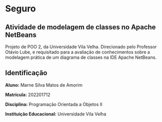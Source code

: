 # Seguro

## Atividade de modelagem de classes no Apache NetBeans
  Projeto de POO 2, da Universidade Vila Velha. Direcionado pelo Professor Otávio Lube, e requisitado para a avaliação de conhecimentos sobre a modelagem prática de um diagrama de classes na IDE Apache NetBeans.

## Identificação
**Aluno:** Marne Silva Matos de Amorim

**Matrícula:** 202201712

**Disciplina:** Programação Orientada a Objetos II

**Instituição Educacional:** Universidade Vila Velha
